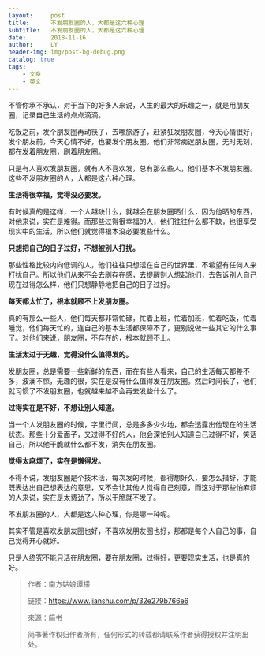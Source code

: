 ```yaml
---
layout:     post
title:      不发朋友圈的人，大都是这六种心理
subtitle:   不发朋友圈的人，大都是这六种心理
date:       2018-11-16
author:     LY
header-img: img/post-bg-debug.png
catalog: true
tags:
    - 文章
    - 英文
---
```


不管你承不承认，对于当下的好多人来说，人生的最大的乐趣之一，就是用朋友圈，记录自己生活的点点滴滴。

吃饭之前，发个朋友圈再动筷子，去哪旅游了，赶紧狂发朋友圈，今天心情很好，发个朋友前，今天心情不好，也要发个朋友圈。他们非常痴迷朋友圈，无时无刻，都在发着朋友圈，刷着朋友圈。

只是有人喜欢发朋友圈，就有人不喜欢发，总有那么些人，他们基本不发朋友圈。这些不发朋友圈的人，大都是这六种心理。

**生活得很幸福，觉得没必要发。**

有时候真的是这样，一个人越缺什么，就越会在朋友圈晒什么，因为他晒的东西，对他来说，实在是难得。而那些过得很幸福的人，他们往往什么都不缺，也很享受现实中的生活，所以他们就觉得根本没必要发些什么。

**只想把自己的日子过好，不想被别人打扰。**

那些性格比较内向低调的人，他们往往只想活在自己的世界里，不希望有任何人来打扰自己。所以他们从来不会去刷存在感，去提醒别人想起他们，去告诉别人自己现在过得怎么样，他们只想静静地把自己的日子过好。

**每天都太忙了，根本就顾不上发朋友圈。**

真的有那么一些人，他们每天都非常忙碌，忙着上班，忙着加班，忙着吃饭，忙着睡觉，他们每天忙的，连自己的基本生活都保障不了，更别说做一些其它的什么事了。对他们来说，朋友圈，不存在的，根本就顾不上。

**生活太过于无趣，觉得没什么值得发的。**

发朋友圈，总是需要一些新鲜的东西，而在有些人看来，自己的生活每天都差不多，波澜不惊，无趣的很，实在是没有什么值得发在朋友圈。然后时间长了，他们就习惯了不发朋友圈，也就越来越不会再去发些什么了。

**过得实在是不好，不想让别人知道。**

当一个人发朋友圈的时候，字里行间，总是多多少少地，都会透露出他现在的生活状态。那些十分爱面子，又过得不好的人，他会深怕别人知道自己过得不好，笑话自己，所以他干脆就什么都不发，消失在朋友圈。

**觉得太麻烦了，实在是懒得发。**

不得不说，发朋友圈是个技术活，每次发的时候，都得想好久，要怎么措辞，才能既表达出自己想表达的意思，又不会让其他人觉得自己刻意，而这对于那些怕麻烦的人来说，实在是太费劲了，所以干脆就不发了。

不发朋友圈的人，大都是这六种心理，你是哪一种呢。

其实不管是喜欢发朋友圈也好，不喜欢发朋友圈也好，那都是每个人自己的事，自己觉得开心就好。

只是人终究不能只活在朋友圈，要在朋友圈，过得好，更要现实生活，也是真的好。

> 作者：南方姑娘谭檬
>
> 链接：https://www.jianshu.com/p/32e279b766e6
>
> 來源：简书
>
> 简书著作权归作者所有，任何形式的转载都请联系作者获得授权并注明出处。